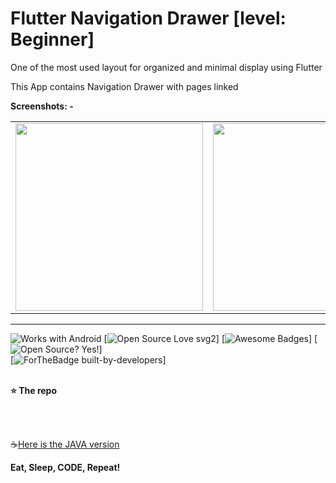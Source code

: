 # Flutter Navigation Drawer [level: Beginner]


One of the most used layout for organized and minimal display using Flutter

This App contains Navigation Drawer with pages linked



**Screenshots: -** <br>




<table>
  <tr>

<td><img src="https://i.ibb.co/2sVZSGZ/Screenshot-20200810-001218.png" width="300"></td>
<td><img src="https://i.ibb.co/GWrLktS/Screenshot-20200810-001210.png.png" width="300"></td>
<td><img src="https://i.ibb.co/VCdky6X/Screenshot-20200810-001242.png" width="300"></td>
<td><img src="https://i.ibb.co/XkFFTFC/Screenshot-20200810-001247.png" width="300"></td>
</tr>
</table>

-----------------------------------------------------------------

![Works with Android](https://img.shields.io/badge/Works_with-Android-green?style=flat-square)
[![Open Source Love svg2](https://badges.frapsoft.com/os/v2/open-source.svg?v=103)]
[![Awesome Badges](https://img.shields.io/badge/badges-awesome-green.svg)]
[![Open Source? Yes!](https://badgen.net/badge/Open%20Source%20%3F/Yes%21/blue?icon=github)] <br>
[![ForTheBadge built-by-developers](http://ForTheBadge.com/images/badges/built-by-developers.svg)]
<br>
<br>

**⭐ The repo**

<br>
<br>

 ☕[Here is the JAVA version](https://github.com/sahq-azhar/Android-Sliding_Tabs_with_NavigationDrawer)

**Eat, Sleep, CODE, Repeat!**
